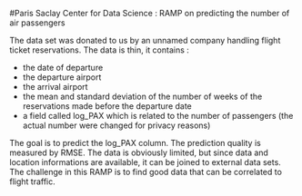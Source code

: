 #Paris Saclay Center for Data Science : RAMP on predicting the number of air passengers

The data set was donated to us by an unnamed company handling flight ticket reservations. The data is thin, it contains :
- the date of departure
- the departure airport
- the arrival airport
- the mean and standard deviation of the number of weeks of the reservations made before the departure date
- a field called log_PAX which is related to the number of passengers (the actual number were changed for privacy reasons)

The goal is to predict the log_PAX column. The prediction quality is measured by RMSE.
The data is obviously limited, but since data and location informations are available, it can be joined to external data sets. The challenge in this RAMP is to find good data that can be correlated to flight traffic.

